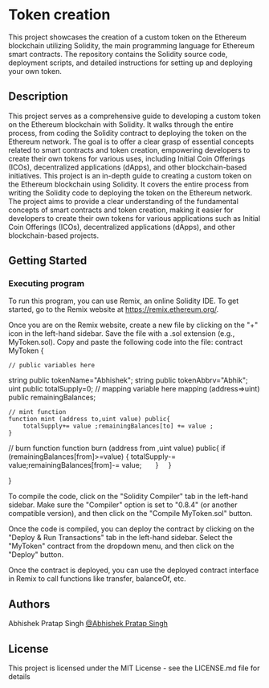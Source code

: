 # Token creation
This project showcases the creation of a custom token on the Ethereum blockchain utilizing Solidity, the main programming language for Ethereum smart contracts. The repository contains the Solidity source code, deployment scripts, and detailed instructions for setting up and deploying your own token.
## Description
This project serves as a comprehensive guide to developing a custom token on the Ethereum blockchain with Solidity. It walks through the entire process, from coding the Solidity contract to deploying the token on the Ethereum network. The goal is to offer a clear grasp of essential concepts related to smart contracts and token creation, empowering developers to create their own tokens for various uses, including Initial Coin Offerings (ICOs), decentralized applications (dApps), and other blockchain-based initiatives.
This project is an in-depth guide to creating a custom token on the Ethereum blockchain using Solidity. It covers the entire process from writing the Solidity code to deploying the token on the Ethereum network. The project aims to provide a clear understanding of the fundamental concepts of smart contracts and token creation, making it easier for developers to create their own tokens for various applications such as Initial Coin Offerings (ICOs), decentralized applications (dApps), and other blockchain-based projects.
## Getting Started

### Executing program

To run this program, you can use Remix, an online Solidity IDE. To get started, go to the Remix website at https://remix.ethereum.org/.

Once you are on the Remix website, create a new file by clicking on the "+" icon in the left-hand sidebar. Save the file with a .sol extension (e.g., MyToken.sol). Copy and paste the following code into the file:
contract MyToken {

    // public variables here
string public tokenName="Abhishek";
string public tokenAbbrv="Abhik";
uint public totalSupply=0;
    // mapping variable here
    mapping (address=>uint)  public remainingBalances;

    // mint function
    function mint (address to,uint value) public{
        totalSupply+= value ;remainingBalances[to] += value ;
    }
 // burn function
    function burn (address from ,uint value) public{
        if (remainingBalances[from]>=value) {
            totalSupply-= value;remainingBalances[from]-= value;
        }
    }

}

   
   



To compile the code, click on the "Solidity Compiler" tab in the left-hand sidebar. Make sure the "Compiler" option is set to "0.8.4" (or another compatible version), and then click on the "Compile MyToken.sol" button.

Once the code is compiled, you can deploy the contract by clicking on the "Deploy & Run Transactions" tab in the left-hand sidebar. Select the "MyToken" contract from the dropdown menu, and then click on the "Deploy" button.

Once the contract is deployed, you can use the deployed contract interface in Remix to call functions like transfer, balanceOf, etc.
## Authors

Abhishek Pratap Singh
[@Abhishek Pratap Singh](https://pratapsinghabhishek671@gmail.com)


## License

This project is licensed under the MIT License - see the LICENSE.md file for details
